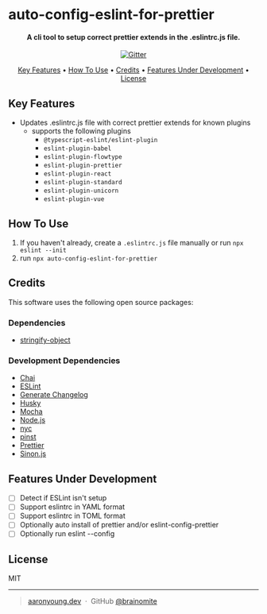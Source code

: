 # auto-config-eslint-for-prettier

<h4 align="center">A cli tool to setup correct prettier extends in the .eslintrc.js file.</h4>

<p align="center">
  <a href="https://badge.fury.io/js/auto-config-eslint-for-prettier">
    <img src="https://badge.fury.io/js/auto-config-eslint-for-prettier.svg"
         alt="Gitter">
  </a>
</p>

<p align="center">
  <a href="#key-features">Key Features</a> •
  <a href="#how-to-use">How To Use</a> •
  <a href="#credits">Credits</a> •
  <a href="features-under-development">Features Under Development</a> •
  <a href="#license">License</a>
</p>

## Key Features

- Updates .eslintrc.js file with correct prettier extends for known plugins
  - supports the following plugins
    - `@typescript-eslint/eslint-plugin`
    - `eslint-plugin-babel`
    - `eslint-plugin-flowtype`
    - `eslint-plugin-prettier`
    - `eslint-plugin-react`
    - `eslint-plugin-standard`
    - `eslint-plugin-unicorn`
    - `eslint-plugin-vue`

## How To Use

1. If you haven't already, create a `.eslintrc.js` file manually or run
   `npx eslint --init`
2. run `npx auto-config-eslint-for-prettier`

## Credits

This software uses the following open source packages:

### Dependencies

- [stringify-object](https://www.npmjs.com/package/stringify-object)

### Development Dependencies

- [Chai](https://www.npmjs.com/package/chai)
- [ESLint](https://www.npmjs.com/package/eslint)
- [Generate Changelog](https://www.npmjs.com/package/generate-changelog)
- [Husky](https://www.npmjs.com/package/husky)
- [Mocha](https://www.npmjs.com/package/mocha)
- [Node.js](https://nodejs.org/)
- [nyc](https://www.npmjs.com/package/nyc)
- [pinst](https://www.npmjs.com/package/pinst)
- [Prettier](https://www.npmjs.com/package/prettier)
- [Sinon.js](https://www.npmjs.com/package/sinon)

## Features Under Development

- [ ] Detect if ESLint isn't setup
- [ ] Support eslintrc in YAML format
- [ ] Support eslintrc in TOML format
- [ ] Optionally auto install of prettier and/or eslint-config-prettier
- [ ] Optionally run eslint --config

## License

MIT

---

> [aaronyoung.dev](https://aaronyoung.dev) &nbsp;&middot;&nbsp; GitHub
> [@brainomite](https://github.com/brainomite)
